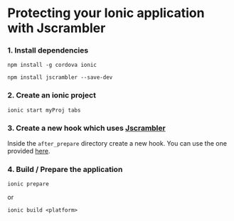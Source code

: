 # Protecting your Ionic application with Jscrambler

### 1. Install dependencies
```
npm install -g cordova ionic

npm install jscrambler --save-dev
```

### 2. Create an ionic project
```
ionic start myProj tabs
```

### 3. Create a new hook which uses [Jscrambler](https://jscrambler.com/)

Inside the `after_prepare` directory create a new hook. You can use the one provided [here](https://github.com/CMatias/jscrambler-ionic-protection/blob/master/hooks/after_prepare/jscrambler.js).

### 4. Build / Prepare the application
```
ionic prepare
```

or

```
ionic build <platform>
```
